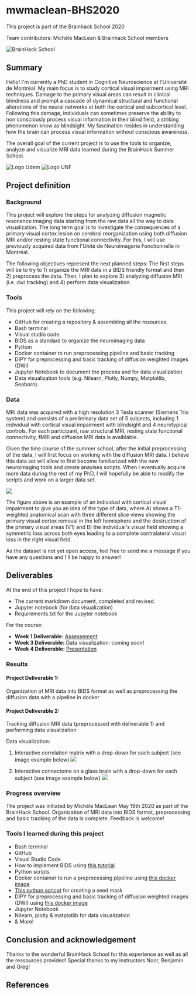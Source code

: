 # mwmaclean-BHS2020
This project is part of the Brainhack School 2020

Team contributors: Michèle MacLean & Brainhack School members

![BrainHack School](images/bhs2020.png)

## Summary 

Hello! I'm currently a PhD student in Cognitive Neuroscience at l'Université de Montréal. My main focus is to study cortical visual impairment using MRI techniques. Damage to the primary visual areas can result in clinical blindness and prompt a cascade of dynamical structural and functional alterations of the neural networks at both the cortical and subcortical level. Following this damage, individuals can sometimes preserve the ability to non consciously process visual information in their blind field, a striking phenomenon know as blindsight. My fascination resides in understanding how the brain can process visual information without conscious awareness.

The overall goal of the current project is to use the tools to organize, analyze and visualize MRI data learned during the BrainHack Summer School.  

![Logo Udem](images/logo_UdeM.png) ![Logo UNF](images/logo_unf.png)

## Project definition 

### Background

This project will explore the steps for analyzing diffusion magnetic resonance imaging data starting from the raw data all the way to data visualization. The long term goal is to investigate the consequences of a primary visual cortex lesion on cerebral reorganization using both diffusion MRI and/or resting state functional connectivity. For this, I will use previously acquired data from l'Unité de Neuroimagerie Fonctionnelle in Montréal. 

The following objectives represent the next planned steps: 
The first steps will be to try to 1) organize the MRI data in a BIDS friendly format and then 2) preprocess the data. Then, I plan to explore 3) analyzing diffusion MRI (i.e. dwi tracking) and 4) perform data visualization.

### Tools 
This project will rely on the following:
* GitHub for creating a repository & assembling all the resources.
* Bash terminal
* Visual studio code
* BIDS as a standard to organize the neuroimaging data
* Python 
* Docker container to run preprocessing pipeline and basic tracking
* DIPY for preprocessing and basic tracking of diffusion weighted images (DWI)
* Jupyter Notebook to document the process and for data visualization
* Data visualization tools (e.g. Nilearn, Plotly, Numpy, Matplotlib, Seaborn).


### Data 
MRI data was acquired with a high resolution 3 Tesla scanner (Siemens Trio system) and consists of a preliminary data set of 5 subjects, including 1 individual with cortical visual impairment with blindsight and 4 neurotypical controls. For each participant, raw structural MRI, resting state functional connectivity, fMRI and diffusion MRI data is avaiblable. 

Given the time course of the summer school, after the initial preprocessing of the data, I will first focus on working with the diffusion MRI data. I believe this data set will allow to first become familiarized with the new neuroimaging tools and create anaylses scripts. When I eventually acquire more data during the rest of my PhD, I will hopefully be able to modify the scripts and work on a larger data set.

![](images/CVI.png)

The figure above is an example of an individual with cortical visual impairment to give you an idea of the type of data, where A) shows a T1-weighted anatomical scan with three different slice views showing the primary visual cortex removal in the left hemisphere and the destruction of the primary visual areas (V1) and B) the individual's visual field showing a symmetric loss across both eyes leading to a complete contralateral visual loss in the right visual field.

As the dataset is not yet open access, feel free to send me a message if you have any questions and I'll be happy to answer!

## Deliverables
At the end of this project I hope to have:
* The current markdown document, completed and revised.
* Jupyter notebook (for data visualization)
* Requirements.txt for the Jupyter notebook

For the course:
* **Week 1 Deliverable:**  [Assessement](https://github.com/mwmaclean/MacLean-M-QLSC612)
* **Week 3 Deliverable:** Data visualization: coming soon!
* **Week 4 Deliverable:** [Presentation](https://github.com/brainhack-school2020/mwmaclean-BHS2020/tree/master/presentation)

### Results

#### Project Deliverable 1:
Organization of MRI data into BIDS format as well as preprocessing the diffusion data with a pipeline in docker

#### Project Deliverable 2:
Tracking diffusion MRI data (preprocessed with deliverable 1) and performing data visualization 

Data visualization: 
1. Interactive correlation matrix with a drop-down for each subject (see image example below)
![](images/correlation_matrix.png)

2. Interactive connectome on a glass brain with a drop-down for each subject (see image example below)
![](images/connectome_glassbrain.png)



### Progress overview

The project was initiated by Michèle MacLean May 19th 2020 as part of the BrainHack School. 
Organization of MRI data into BIDS format, preprocessing and basic tracking of the data is complete. Feedback is welcome!

### Tools I learned during this project
* Bash terminal
* GitHub
* Visual Studio Code
* How to implement BIDS using [this tutorial](http://reproducibility.stanford.edu/bids-tutorial-series-part-1b/)
* Python scripts 
* Docker container to run a preprocessing pipeline using [this docker image](https://hub.docker.com/r/gkiar/dwipreproc_fsl-5.0.11_minified)
* [This python scricpt](https://github.com/gkiar/mask2boundary) for creating a seed mask
* DIPY for preprocessing and basic tracking of diffusion weighted images (DWI) using [this docker image](https://hub.docker.com/r/gkiar/dipy_tracking)
* Jupyter Notebook 
* Nilearn, plotly & matplotlib for data visualization
* & More!
 
## Conclusion and acknowledgement
Thanks to the wonderful BrainHack School for this experience as well as all the ressources provided!
Special thanks to my instructors Noor, Benjamin and Greg! 

## References
